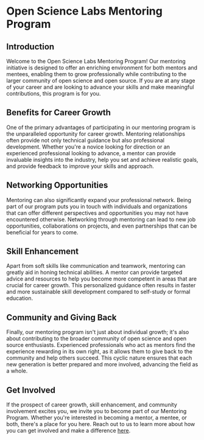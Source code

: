 # Open Science Labs Mentoring Program

## Introduction

Welcome to the Open Science Labs Mentoring Program! Our mentoring initiative is
designed to offer an enriching environment for both mentors and mentees,
enabling them to grow professionally while contributing to the larger community
of open science and open source. If you are at any stage of your career and are
looking to advance your skills and make meaningful contributions, this program
is for you.

## Benefits for Career Growth

One of the primary advantages of participating in our mentoring program is the
unparalleled opportunity for career growth. Mentoring relationships often
provide not only technical guidance but also professional development. Whether
you're a novice looking for direction or an experienced professional looking to
advance, a mentor can provide invaluable insights into the industry, help you
set and achieve realistic goals, and provide feedback to improve your skills and
approach.

## Networking Opportunities

Mentoring can also significantly expand your professional network. Being part of
our program puts you in touch with individuals and organizations that can offer
different perspectives and opportunities you may not have encountered otherwise.
Networking through mentoring can lead to new job opportunities, collaborations
on projects, and even partnerships that can be beneficial for years to come.

## Skill Enhancement

Apart from soft skills like communication and teamwork, mentoring can greatly
aid in honing technical abilities. A mentor can provide targeted advice and
resources to help you become more competent in areas that are crucial for career
growth. This personalized guidance often results in faster and more sustainable
skill development compared to self-study or formal education.

## Community and Giving Back

Finally, our mentoring program isn't just about individual growth; it's also
about contributing to the broader community of open science and open source
enthusiasts. Experienced professionals who act as mentors find the experience
rewarding in its own right, as it allows them to give back to the community and
help others succeed. This cyclic nature ensures that each new generation is
better prepared and more involved, advancing the field as a whole.

## Get Involved

If the prospect of career growth, skill enhancement, and community involvement
excites you, we invite you to become part of our Mentoring Program. Whether
you're interested in becoming a mentor, a mentee, or both, there's a place for
you here. Reach out to us to learn more about how you can get involved and make
a difference
[here](https://github.com/OpenScienceLabs/request-forms/issues/new?assignees=EverVino%2C+xmnlab&labels=mentoring-request&projects=&template=es-mentoring-request.yaml&title=Solicitud+de+mentor%C3%ADa%3A+%3CINFORME+TU+NOMBRE+AQU%C3%8D%3E).
